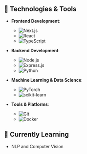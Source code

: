 ## 🔧 Technologies & Tools

- **Frontend Development**:
  - ![Next.js](https://raw.githubusercontent.com/marwin1991/profile-technology-icons/refs/heads/main/icons/next_js.png)
  - ![React](https://raw.githubusercontent.com/marwin1991/profile-technology-icons/refs/heads/main/icons/react.png)
  - ![TypeScript](https://img.shields.io/badge/-TypeScript-007ACC?&logo=typescript)

- **Backend Development**:
  - ![Node.js](https://img.shields.io/badge/-Node.js-339933?&logo=node.js)
  - ![Express.js](https://img.shields.io/badge/-Express.js-000?&logo=express)
  - ![Python](https://img.shields.io/badge/-Python-3776AB?&logo=python)

- **Machine Learning & Data Science**:
  - ![PyTorch](https://img.shields.io/badge/-PyTorch-EE4C2C?&logo=pytorch)
  - ![scikit-learn](https://img.shields.io/badge/-scikit--learn-F7931E?&logo=scikit-learn)

- **Tools & Platforms**:
  - ![Git](https://img.shields.io/badge/-Git-F05032?&logo=git)
  - ![Docker](https://img.shields.io/badge/-Docker-2496ED?&logo=docker)

## 🌱 Currently Learning

- NLP and Computer Vision

